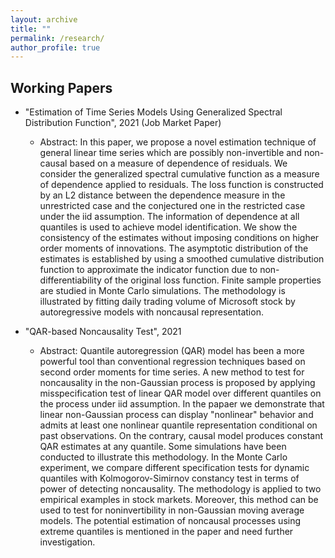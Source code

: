 ```yaml
---
layout: archive
title: ""
permalink: /research/
author_profile: true
---
```



Working Papers
-----
* "Estimation of Time Series Models Using Generalized Spectral Distribution Function", 2021 (Job Market Paper)
  * Abstract: In this paper, we propose a novel estimation technique of general linear time series which are possibly non-invertible and non-causal based on a measure of dependence of residuals. We consider the generalized spectral cumulative function as a measure of dependence applied to residuals. The loss function is constructed by an L2 distance between the dependence measure in the unrestricted case and the conjectured one in the restricted case under the iid assumption. The information of dependence at all quantiles is used to achieve model identification. We show the consistency of the estimates without imposing conditions on higher order moments of innovations. The asymptotic distribution of the estimates is established by using a smoothed cumulative distribution function to approximate the indicator function due to non-differentiability of the original loss function. Finite sample properties are studied in Monte Carlo simulations. The methodology is illustrated by fitting daily trading volume of Microsoft stock by autoregressive models with noncausal representation.

* "QAR-based Noncausality Test", 2021 
  * Abstract: Quantile autoregression (QAR) model has been a more powerful tool than conventional regression techniques based on second order moments for time series. A new method to test for noncausality in the non-Gaussian process is proposed by applying misspecification test of linear QAR model over different quantiles on the process under iid assumption. In the papaer we demonstrate that linear non-Gaussian process can display "nonlinear" behavior and admits at least one nonlinear quantile representation conditional on past observations. On the contrary, causal model produces constant QAR estimates at any quantile. Some simulations have been conducted to illustrate this methodology. In the Monte Carlo experiment, we compare different specification tests for dynamic quantiles with Kolmogorov-Simirnov constancy test in terms of power of detecting noncausality. The methodology is applied to two empirical examples in stock markets. Moreover, this method can be used to test for noninvertibility in non-Gaussian moving average models. The potential estimation of noncausal processes using extreme quantiles is mentioned in the paper and need further investigation.    
